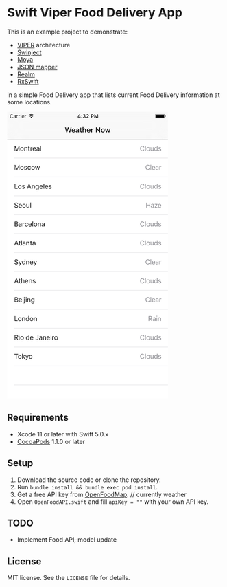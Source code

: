 # Swift Viper Food Delivery App

This is an example project to demonstrate:
* [VIPER](https://github.com/strongself/The-Book-of-VIPER) architecture
* [Swinject](https://github.com/Swinject/Swinject)
* [Moya](https://github.com/Moya/Moya)
* [JSON mapper](https://github.com/lyft/mapper)
* [Realm](https://github.com/realm/realm-cocoa)
* [RxSwift](https://github.com/ReactiveX/RxSwift)

in a simple Food Delivery app that lists current Food Delivery information at some locations.

![Screenshot](Assets/SwinjectSimpleExampleScreenshot.png)

## Requirements

- Xcode 11 or later with Swift 5.0.x
- [CocoaPods](https://cocoapods.org) 1.1.0 or later

## Setup

1. Download the source code or clone the repository.
2. Run `bundle install && bundle exec pod install`.
3. Get a free API key from [OpenFoodMap](http://openweathermap.org). // currently weather 
4. Open `OpenFoodAPI.swift` and fill `apiKey = ""` with your own API key.

## TODO
* ~~Implement Food API, model update~~

## License

MIT license. See the `LICENSE` file for details.
